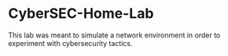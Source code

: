 # CyberSEC-Home-Lab
This lab was meant to simulate a network environment in order to experiment with cybersecurity tactics.
